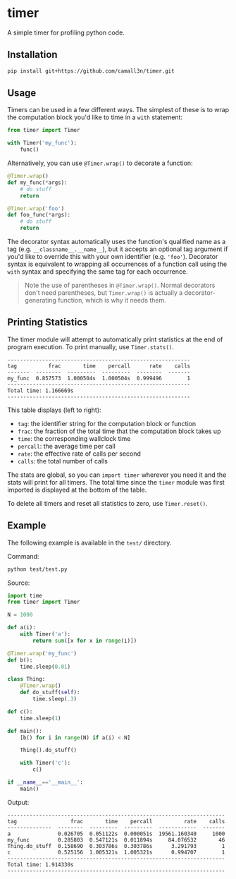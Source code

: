 # timer
A simple timer for profiling python code.

## Installation

```bash
pip install git+https://github.com/camall3n/timer.git
```

## Usage

Timers can be used in a few different ways. The simplest of these is to wrap the computation block you'd like to time in a `with` statement:

```python
from timer import Timer

with Timer('my_func'):
    func()
```

Alternatively, you can use `@Timer.wrap()` to decorate a function:

```python
@Timer.wrap()
def my_func(*args):
    # do stuff
    return

@Timer.wrap('foo')
def foo_func(*args):
    # do stuff
    return
```

The decorator syntax automatically uses the function's qualified name as a tag (e.g. `__classname__.__name__`), but it accepts an optional tag argument if you'd like to override this with your own identifier (e.g. `'foo'`). Decorator syntax is equivalent to wrapping all occurrences of a function call using the `with` syntax and specifying the same tag for each occurrence.

> Note the use of parentheses in `@Timer.wrap()`. Normal decorators don't need parentheses, but `Timer.wrap()` is actually a decorator-generating function, which is why it needs them.

## Printing Statistics

The timer module will attempt to automatically print statistics at the end of program execution. To print manually, use `Timer.stats()`.

```text
----------------------------------------------------------
tag          frac       time    percall      rate    calls
-------  --------  ---------  ---------  --------  -------
my_func  0.857573  1.000504s  1.000504s  0.999496        1
----------------------------------------------------------
Total time: 1.166669s
----------------------------------------------------------
```

This table displays (left to right):

- `tag`: the identifier string for the computation block or function
- `frac`: the fraction of the total time that the computation block takes up
- `time`: the corresponding wallclock time
- `percall`: the average time per call
- `rate`: the effective rate of calls per second
- `calls`: the total number of calls

The stats are global, so you can `import timer` wherever you need it and the stats will print for all timers. The total time since the `timer` module was first imported is displayed at the bottom of the table.

To delete all timers and reset all statistics to zero, use `Timer.reset()`.

## Example

The following example is available in the `test/` directory.

Command:

```bash
python test/test.py
```

Source:

```python
import time
from timer import Timer

N = 1000

def a(i):
    with Timer('a'):
        return sum([x for x in range(i)])

@Timer.wrap('my_func')
def b():
    time.sleep(0.01)

class Thing:
    @Timer.wrap()
    def do_stuff(self):
        time.sleep(.3)

def c():
    time.sleep(1)

def main():
    [b() for i in range(N) if a(i) < N]

    Thing().do_stuff()

    with Timer('c'):
        c()

if __name__=='__main__':
    main()
```

Output:

```text
---------------------------------------------------------------------
tag                 frac       time    percall          rate    calls
--------------  --------  ---------  ---------  ------------  -------
a               0.026705  0.051122s  0.000051s  19561.160340     1000
my_func         0.285803  0.547121s  0.011894s     84.076532       46
Thing.do_stuff  0.158690  0.303786s  0.303786s      3.291793        1
c               0.525156  1.005321s  1.005321s      0.994707        1
---------------------------------------------------------------------
Total time: 1.914330s
---------------------------------------------------------------------
```
